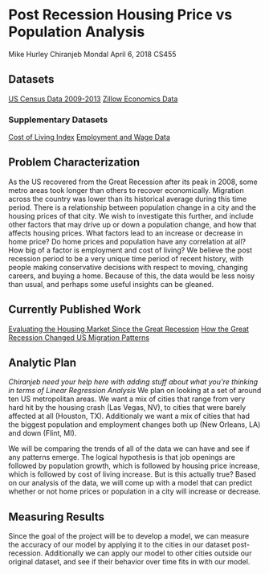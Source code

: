 # Post Recession Housing Price vs Population Analysis
Mike Hurley
Chiranjeb Mondal
April 6, 2018
CS455
## Datasets
[US Census Data 2009-2013](https://www2.census.gov/acs2013_5yr/summaryfile/2009-2013_ACSSF_All_In_2_Giant_Files(Experienced-Users-Only)/)
[Zillow Economics Data](https://www.kaggle.com/zillow/zecon/data)
### Supplementary Datasets
[Cost of Living Index](https://www.numbeo.com/cost-of-living/rankings.jsp)
[Employment and Wage Data](https://www.bls.gov/oes/current/oessrcma.htm)
## Problem Characterization
As the US recovered from the Great Recession after its peak in 2008, some metro areas took longer than others to recover economically.  Migration across the country was lower than its historical average during this time period.  There is a relationship between population change in a city and the housing prices of that city.  We wish to investigate this further, and include other factors that may drive up or down a population change, and how that affects housing prices.  What factors lead to an increase or decrease in home price?  Do home prices and population have any correlation at all?  How big of a factor is employment and cost of living?  We believe the post recession period to be a very unique time period of recent history, with people making conservative decisions with respect to moving, changing careers, and buying a home.  Because of this, the data would be less noisy than usual, and perhaps some useful insights can be gleaned.
## Currently Published Work
[Evaluating the Housing Market Since the Great Recession](https://www.corelogic.com/downloadable-docs/corelogic-peak-totrough-final-030118.pdf)
[How the Great Recession Changed US Migration Patterns](http://w3001.apl.wisc.edu/pdfs/b01_16.pdf)
## Analytic Plan
*Chiranjeb need your help here with adding stuff about what you're thinking in terms of Linear Regression Analysis*
We plan on looking at a set of around ten US metropolitan areas.  We want a mix of cities that range from very hard hit by the housing crash (Las Vegas, NV), to cities that were barely affected at all (Houston, TX).  Additionaly we want a mix of cities that had the biggest population and employment changes both up (New Orleans, LA) and down (Flint, MI).

We will be comparing the trends of all of the data we can have and see if any patterns emerge.  The logical hypothesis is that job openings are followed by population growth, which is followed by housing price increase, which is followed by cost of living increase.  But is this actually true?  Based on our analysis of the data, we will come up with a model that can predict whether or not home prices or population in a city will increase or decrease.
## Measuring Results
Since the goal of the project will be to develop a model, we can measure the accuracy of our model by applying it to the cities in our dataset post-recession.  Additionally we can apply our model to other cities outside our original dataset, and see if their behavior over time fits in with our model.